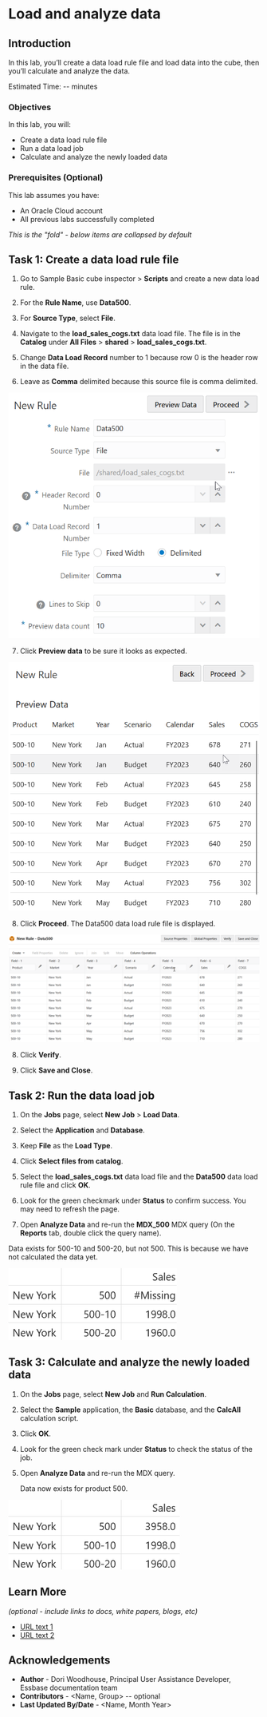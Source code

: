 # Load and analyze data

## Introduction

In this lab, you’ll create a data load rule file and load data into the cube, then you’ll calculate and analyze the data.

Estimated Time: -- minutes

### Objectives

In this lab, you will:

* Create a data load rule file
* Run a data load job
* Calculate and analyze the newly loaded data

### Prerequisites (Optional)

This lab assumes you have:

* An Oracle Cloud account
* All previous labs successfully completed

*This is the "fold" - below items are collapsed by default*

## Task 1: Create a data load rule file

1. Go to Sample Basic cube inspector > **Scripts** and create a new data load rule.

2. For the **Rule Name**, use **Data500**.

3. For **Source Type**, select **File**.

4. Navigate to the **load_sales_cogs.txt** data load file. The file is in the **Catalog** under **All Files** > **shared** > **load_sales_cogs.txt**.

5. Change **Data Load Record** number to 1 because row 0 is the header row in the data file.

6. Leave as **Comma** delimited because this source file is comma delimited.

  ![Image of the New Rule dialog box, with entries as described in the preceding steps.](images/new_data_load_rule.png)

7. Click **Preview data** to be sure it looks as expected.

  ![Image of Preview Data in the New Rule dialog box, showing columns for the 500-10 product group, New York, Year and Scenario members, with Sales and COGS columns containing numeric data values.](images/load_rule_preview_data.png)

8. Click **Proceed**. The Data500 data load rule file is displayed.

  ![Image of the Data500 data load rule file, with seven fields: Product, Market, Year, Scenario, Calendar, Sales, and COGS.](images/data500_rule.png)

8. Click **Verify**.

9. Click **Save and Close**.

## Task 2: Run the data load job

1. On the **Jobs** page, select **New Job** > **Load Data**.

2. Select the **Application** and **Database**.

3. Keep **File** as the **Load Type**.

4. Click **Select files from catalog**.

5. Select the **load_sales_cogs.txt** data load file and the **Data500** data load rule file and click **OK**.

6. Look for the green checkmark under **Status** to confirm success. You may need to refresh the page.

7. Open **Analyze Data** and re-run the **MDX_500** MDX query (On the **Reports** tab, double click the query name).

Data exists for 500-10 and 500-20, but not 500. This is because we have not calculated the data yet.

  ![Image of an analyze data grid with existing data for 500-10 and 500-20 and #Missing for 500.](images/analyze_missing_500.png)

## Task 3: Calculate and analyze the newly loaded data

1. On the **Jobs** page, select **New Job** and **Run Calculation**.

2. Select the **Sample** application, the **Basic** database, and the **CalcAll** calculation script.

3. Click **OK**.

4. Look for the green check mark under **Status** to check the status of the job.

5. Open **Analyze Data** and re-run the MDX query.

    Data now exists for product 500.

  ![Image of an analyze data grid with existing data for 500-10, and 500-20, and for 500.](images/analyze_data_in_500.png)

## Learn More

*(optional - include links to docs, white papers, blogs, etc)*

* [URL text 1](http://docs.oracle.com)
* [URL text 2](http://docs.oracle.com)

## Acknowledgements

* **Author** - Dori Woodhouse, Principal User Assistance Developer, Essbase documentation team
* **Contributors** -  <Name, Group> -- optional
* **Last Updated By/Date** - <Name, Month Year>